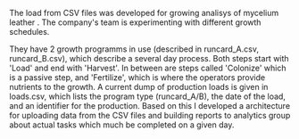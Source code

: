The load from CSV files was developed for growing analisys of mycelium leather . The company's team is experimenting with
different growth schedules.

They have 2 growth programms in use (described in runcard_A.csv, runcard_B.csv), which describe a several day process.
Both steps start with 'Load' and end with 'Harvest'. In between are steps called 'Colonize' which is a passive step,
and 'Fertilize', which is where the operators provide nutrients to the growth. A current dump of production loads
is given in loads.csv, which lists the program type (runcard_A/B), the date of the load, and an identifier for
the production.
Based on this I developed a architecture for uploading data from the CSV files and building reports to analytics group about actual tasks which much be completed on a given day.
